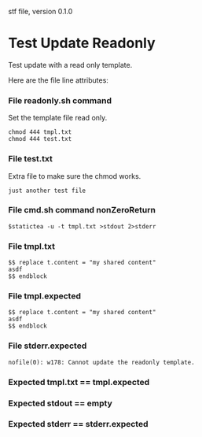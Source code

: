 stf file, version 0.1.0

# Test Update Readonly

Test update with a read only template.

Here are the file line attributes:

### File readonly.sh command

Set the template file read only.

~~~
chmod 444 tmpl.txt
chmod 444 test.txt
~~~

### File test.txt

Extra file to make sure the chmod works.

~~~
just another test file
~~~

### File cmd.sh command nonZeroReturn

~~~
$statictea -u -t tmpl.txt >stdout 2>stderr
~~~

### File tmpl.txt

~~~
$$ replace t.content = "my shared content"
asdf
$$ endblock
~~~

### File tmpl.expected

~~~
$$ replace t.content = "my shared content"
asdf
$$ endblock
~~~

### File stderr.expected

~~~
nofile(0): w178: Cannot update the readonly template.
~~~

### Expected tmpl.txt == tmpl.expected
### Expected stdout == empty
### Expected stderr == stderr.expected
